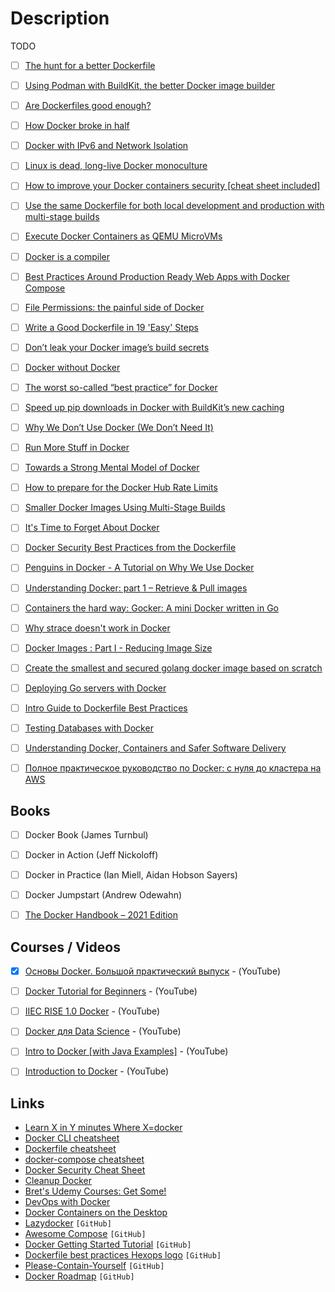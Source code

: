 # Description

TODO


- [ ] [The hunt for a better Dockerfile](https://matduggan.com/the-hunt-for-a-better-dockerfile/)
- [ ] [Using Podman with BuildKit, the better Docker image builder](https://pythonspeed.com/articles/podman-buildkit/)
- [ ] [Are Dockerfiles good enough?](https://matduggan.com/are-dockerfiles-good-enough/)
- [ ] [How Docker broke in half](https://www.infoworld.com/article/3632142/how-docker-broke-in-half.html)
- [ ] [Docker with IPv6 and Network Isolation](https://battlepenguin.com/tech/docker-with-ipv6-and-network-isolation/)
- [ ] [Linux is dead, long-live Docker monoculture](https://antranigv.am/weblog_en/posts/2021-08-13-13-37/)
- [ ] [How to improve your Docker containers security [cheat sheet included]](https://blog.gitguardian.com/how-to-improve-your-docker-containers-security-cheat-sheet/)
- [ ] [Use the same Dockerfile for both local development and production with multi-stage builds](https://blog.atulr.com/docker-local-production-image/)
- [ ] [Execute Docker Containers as QEMU MicroVMs](https://mergeboard.com/blog/2-qemu-microvm-docker/)
- [ ] [Docker is a compiler](https://matt-rickard.com/docker-is-a-compiler/)
- [ ] [Best Practices Around Production Ready Web Apps with Docker Compose](https://nickjanetakis.com/blog/best-practices-around-production-ready-web-apps-with-docker-compose)
- [ ] [File Permissions: the painful side of Docker](https://blog.gougousis.net/file-permissions-the-painful-side-of-docker/)
- [ ] [Write a Good Dockerfile in 19 'Easy' Steps](https://jkutner.github.io/2021/04/26/write-good-dockerfile.html)
- [ ] [Don’t leak your Docker image’s build secrets](https://pythonspeed.com/articles/docker-build-secrets/)
- [ ] [Docker without Docker](https://fly.io/blog/docker-without-docker/)
- [ ] [The worst so-called “best practice” for Docker](https://pythonspeed.com/articles/security-updates-in-docker/)
- [ ] [Speed up pip downloads in Docker with BuildKit’s new caching](https://pythonspeed.com/articles/docker-cache-pip-downloads/)
- [ ] [Why We Don’t Use Docker (We Don’t Need It)](https://lobste.rs/s/dsk7m1/why_we_don_t_use_docker_we_don_t_need_it)
- [ ] [Run More Stuff in Docker](https://jonathan.bergknoff.com/journal/run-more-stuff-in-docker/)
- [ ] [Towards a Strong Mental Model of Docker](https://blog.andrewray.me/towards-a-strong-mental-model-of-docker/)
- [ ] [How to prepare for the Docker Hub Rate Limits](https://inlets.dev/blog/2020/10/29/preparing-docker-hub-rate-limits.html)
- [ ] [Smaller Docker Images Using Multi-Stage Builds](https://codesalad.dev/blog/smaller-docker-images-using-multi-stage-builds-8)
- [ ] [It's Time to Forget About Docker](https://martinheinz.dev/blog/35)
- [ ] [Docker Security Best Practices from the Dockerfile](https://cloudberry.engineering/article/dockerfile-security-best-practices/)
- [ ] [Penguins in Docker - A Tutorial on Why We Use Docker](https://www.ezzeddinabdullah.com/posts/penguins-in-docker-a-tutorial-on-why-we-use-docker)
- [ ] [Understanding Docker: part 1 – Retrieve & Pull images](https://dev.to/aurelievache/understanding-docker-part-1-retrieve-pull-images-3ccn)
- [ ] [Containers the hard way: Gocker: A mini Docker written in Go](https://unixism.net/2020/06/containers-the-hard-way-gocker-a-mini-docker-written-in-go/)
- [ ] [Why strace doesn't work in Docker](https://jvns.ca/blog/2020/04/29/why-strace-doesnt-work-in-docker/)
- [ ] [Docker Images : Part I - Reducing Image Size](https://www.ardanlabs.com/blog/2020/02/docker-images-part1-reducing-image-size.html)
- [ ] [Create the smallest and secured golang docker image based on scratch](https://chemidy.medium.com/create-the-smallest-and-secured-golang-docker-image-based-on-scratch-4752223b7324)
- [ ] [Deploying Go servers with Docker](https://go.dev/blog/docker)
- [ ] [Intro Guide to Dockerfile Best Practices](https://www.docker.com/blog/intro-guide-to-dockerfile-best-practices/)
- [ ] [Testing Databases with Docker](https://ericchiang.github.io/post/testing-dbs-with-docker/)
- [ ] [Understanding Docker, Containers and Safer Software Delivery](https://www.sitepoint.com/docker-containers-software-delivery/)
- [ ] [Полное практическое руководство по Docker: с нуля до кластера на AWS](https://habr.com/ru/post/310460/)


## Books

- [ ] Docker Book (James Turnbul)
- [ ] Docker in Action (Jeff Nickoloff)
- [ ] Docker in Practice (Ian Miell, Aidan Hobson Sayers)
- [ ] Docker Jumpstart (Andrew Odewahn)
- [ ] [The Docker Handbook – 2021 Edition](https://www.freecodecamp.org/news/the-docker-handbook/)


## Courses / Videos

- [x] [Основы Docker. Большой практический выпуск](https://youtu.be/QF4ZF857m44) - (YouTube)
- [ ] [Docker Tutorial for Beginners](https://www.youtube.com/watch?v=fqMOX6JJhGo) - (YouTube)
- [ ] [IIEC RISE 1.0 Docker](https://www.youtube.com/playlist?list=PLAi9X1uG6jZ30QGz7FZ55A27jPeY8EwkE) - (YouTube)
- [ ] [Docker для Data Science](https://youtube.com/playlist?list=PLQJ7ptkRY-xbR0ka2TUxJkXna40XWu92m) - (YouTube)
- [ ] [Intro to Docker [with Java Examples]](https://youtu.be/FzwIs2jMESM) - (YouTube)
- [ ] [Introduction to Docker](https://youtu.be/Q5POuMHxW-0) - (YouTube)


## Links

- [Learn X in Y minutes Where X=docker](https://learnxinyminutes.com/docs/docker/)
- [Docker CLI cheatsheet](https://devhints.io/docker)
- [Dockerfile cheatsheet](https://devhints.io/dockerfile)
- [docker-compose cheatsheet](https://devhints.io/docker-compose)
- [Docker Security Cheat Sheet](https://cheatsheetseries.owasp.org/cheatsheets/Docker_Security_Cheat_Sheet.html)
- [Cleanup Docker](https://hanami.run/blog/posts/cleanup-docker/)
- [Bret's Udemy Courses: Get Some!](https://www.bretfisher.com/courses/)
- [DevOps with Docker](https://devopswithdocker.com/)
- [Docker Containers on the Desktop](https://blog.jessfraz.com/post/docker-containers-on-the-desktop/)
- [Lazydocker](https://github.com/jesseduffield/lazydocker) `[GitHub]`
- [Awesome Compose](https://github.com/docker/awesome-compose) `[GitHub]`
- [Docker Getting Started Tutorial](https://github.com/docker/getting-started) `[GitHub]`
- [Dockerfile best practices Hexops logo](https://github.com/hexops/dockerfile) `[GitHub]`
- [Please-Contain-Yourself](https://github.com/dylanlrrb/Please-Contain-Yourself) `[GitHub]`
- [Docker Roadmap](https://github.com/docker/roadmap) `[GitHub]`
